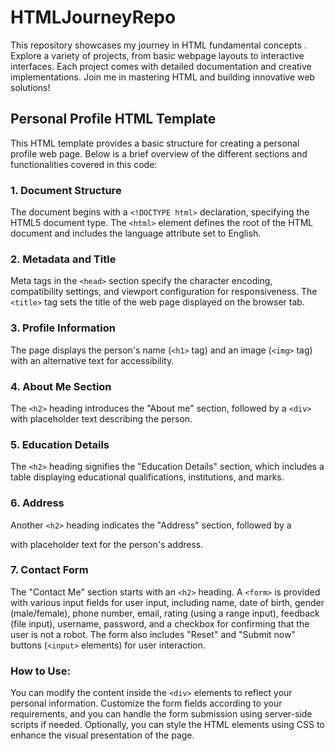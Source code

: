 # HTMLJourneyRepo
This repository showcases my journey in HTML fundamental concepts . Explore a variety of projects, from basic webpage layouts to interactive interfaces. Each project comes with detailed documentation and creative implementations. Join me in mastering HTML and building innovative web solutions!

## Personal Profile HTML Template
This HTML template provides a basic structure for creating a personal profile web page. Below is a brief overview of the different sections and functionalities covered in this code:

### 1. Document Structure
The document begins with a `<!DOCTYPE html>` declaration, specifying the HTML5 document type.
The `<html>` element defines the root of the HTML document and includes the language attribute set to English.
### 2. Metadata and Title
Meta tags in the `<head>` section specify the character encoding, compatibility settings, and viewport configuration for responsiveness.
The `<title>` tag sets the title of the web page displayed on the browser tab.
### 3. Profile Information
The page displays the person's name (`<h1>` tag) and an image (`<img>` tag) with an alternative text for accessibility.
### 4. About Me Section
The `<h2>` heading introduces the "About me" section, followed by a `<div>` with placeholder text describing the person.
### 5. Education Details
The `<h2>` heading signifies the "Education Details" section, which includes a table displaying educational qualifications, institutions, and marks.
### 6. Address
Another `<h2>` heading indicates the "Address" section, followed by a <div> with placeholder text for the person's address.
### 7. Contact Form
The "Contact Me" section starts with an `<h2>` heading.
A `<form>` is provided with various input fields for user input, including name, date of birth, gender (male/female), phone number, email, rating (using a range input), feedback (file input), username, password, and a checkbox for confirming that the user is not a robot.
The form also includes "Reset" and "Submit now" buttons (`<input>` elements) for user interaction.
### How to Use:
You can modify the content inside the `<div>` elements to reflect your personal information.
Customize the form fields according to your requirements, and you can handle the form submission using server-side scripts if needed.
Optionally, you can style the HTML elements using CSS to enhance the visual presentation of the page.
